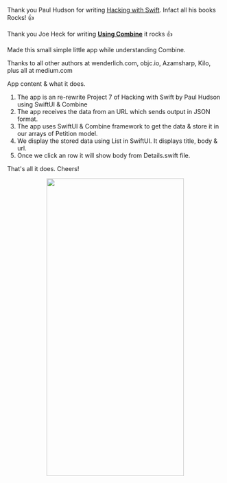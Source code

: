 
Thank you Paul Hudson for writing [Hacking with Swift](https://www.hackingwithswift.com/read). Infact all his books Rocks! :+1:

Thank you Joe Heck for writing [**Using Combine**](https://heckj.github.io/swiftui-notes/) it rocks :+1:

Made this small simple little app while understanding Combine. 

Thanks to all other authors at wenderlich.com, objc.io, Azamsharp, Kilo, plus all at medium.com 

App content & what it does.
1. The app is an re-rewrite Project 7  of Hacking with Swift by Paul Hudson using SwiftUI & Combine
2. The app receives the data from an URL which sends output in JSON format.
3. The app uses SwiftUI & Combine framework to get the data & store it in our arrays of Petition model.
4. We display the stored data using List in SwiftUI. It displays title, body & url.
5. Once we click an row it will show body from Details.swift file.

That's all it does. 
Cheers!
<p align="center">
  <img width="320" height="693" src="http://www.grenleaf.com/learning-combine.jpg">
</p>
